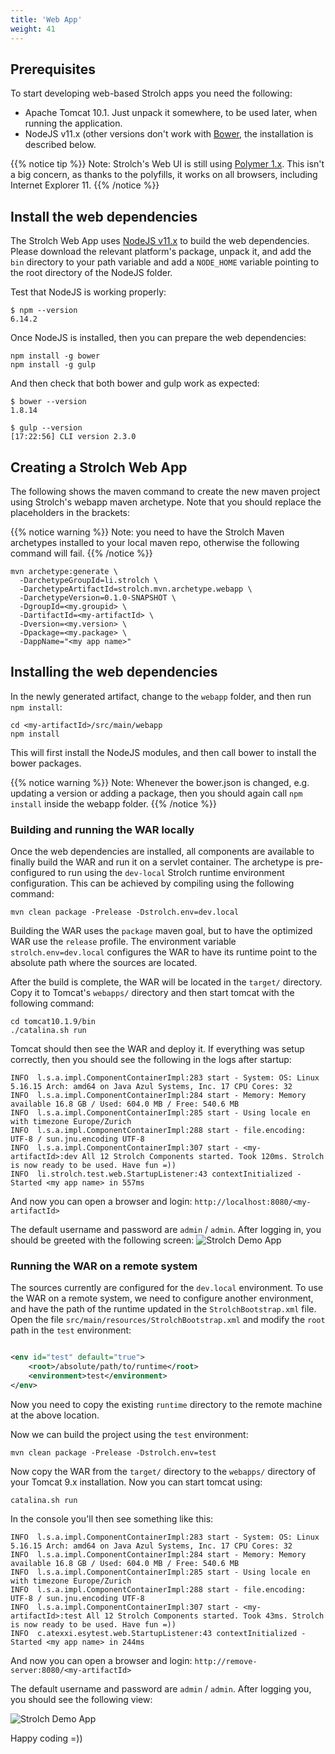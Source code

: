 ```yaml
---
title: 'Web App'
weight: 41
---
```


## Prerequisites

To start developing web-based Strolch apps you need the following:

* Apache Tomcat 10.1. Just unpack it somewhere, to be used later, when running the
  application.
* NodeJS v11.x (other versions don't work with [Bower](https://bower.io), the installation is described below.

{{% notice tip %}} Note: Strolch's Web UI is still using
[Polymer 1.x](https://polymer-library.polymer-project.org/1.0/docs/devguide/feature-overview). This isn't a big
concern, as thanks to the polyfills, it works on all browsers, including Internet Explorer 11. {{% /notice %}}

## Install the web dependencies

The Strolch Web App uses [NodeJS v11.x](https://nodejs.org/download/release/v11.15.0/) to build the web dependencies.
Please
download the relevant platform's package, unpack it, and add the `bin` directory
to your path variable and add a `NODE_HOME` variable pointing to the root directory of the NodeJS folder.

Test that NodeJS is working properly:

```shell
$ npm --version
6.14.2
```

Once NodeJS is installed, then you can prepare the web dependencies:

```shell
npm install -g bower
npm install -g gulp
```

And then check that both bower and gulp work as expected:

```shell
$ bower --version
1.8.14

$ gulp --version
[17:22:56] CLI version 2.3.0
```

## Creating a Strolch Web App

The following shows the maven command to create the new maven project using Strolch's webapp maven archetype. Note that
you should replace the placeholders in the brackets:

{{% notice warning %}}
Note: you need to have the Strolch Maven archetypes installed to your local maven repo, otherwise the
following command will fail.
{{% /notice %}}

```shell
mvn archetype:generate \
  -DarchetypeGroupId=li.strolch \
  -DarchetypeArtifactId=strolch.mvn.archetype.webapp \
  -DarchetypeVersion=0.1.0-SNAPSHOT \
  -DgroupId=<my.groupid> \
  -DartifactId=<my-artifactId> \
  -Dversion=<my.version> \
  -Dpackage=<my.package> \
  -DappName="<my app name>"
```

## Installing the web dependencies

In the newly generated artifact, change to the `webapp` folder, and then run `npm install`:

```shell
cd <my-artifactId>/src/main/webapp
npm install
```

This will first install the NodeJS modules, and then call bower to install the bower packages.

{{% notice warning %}} Note: Whenever the bower.json is changed, e.g. updating a version or adding a package, then you
should
again call `npm install` inside the webapp folder. {{% /notice %}}

### Building and running the WAR locally

Once the web dependencies are installed, all components are available to finally build the WAR and run it on a servlet
container. The archetype is pre-configured to run using the `dev-local` Strolch runtime environment configuration. This
can be achieved by compiling using the following command:

```shell
mvn clean package -Prelease -Dstrolch.env=dev.local
```

Building the WAR uses the `package` maven goal, but to have the optimized WAR use the `release` profile. The environment
variable `strolch.env=dev.local` configures the WAR to have its runtime point to the absolute path where the sources are
located.

After the build is complete, the WAR will be located in the `target/` directory. Copy it to Tomcat's `webapps/`
directory and then start tomcat with the
following command:

```shell
cd tomcat10.1.9/bin
./catalina.sh run
```

Tomcat should then see the WAR and deploy it. If everything was setup correctly, then you should see the following in
the logs after startup:

```shell
INFO  l.s.a.impl.ComponentContainerImpl:283 start - System: OS: Linux 5.16.15 Arch: amd64 on Java Azul Systems, Inc. 17 CPU Cores: 32
INFO  l.s.a.impl.ComponentContainerImpl:284 start - Memory: Memory available 16.8 GB / Used: 604.0 MB / Free: 540.6 MB
INFO  l.s.a.impl.ComponentContainerImpl:285 start - Using locale en with timezone Europe/Zurich
INFO  l.s.a.impl.ComponentContainerImpl:288 start - file.encoding: UTF-8 / sun.jnu.encoding UTF-8
INFO  l.s.a.impl.ComponentContainerImpl:307 start - <my-artifactId>:dev All 12 Strolch Components started. Took 120ms. Strolch is now ready to be used. Have fun =))
INFO  li.strolch.test.web.StartupListener:43 contextInitialized - Started <my app name> in 557ms
```

And now you can open a browser and login: `http://localhost:8080/<my-artifactId>`

The default username and password are `admin` / `admin`. After logging in, you should be greeted with the following
screen:
![Strolch Demo App](/assets/images/demo-app.png)

### Running the WAR on a remote system

The sources currently are configured for the `dev.local` environment. To use the WAR on a remote system, we need to
configure another environment, and have the path of the runtime updated in the `StrolchBootstrap.xml` file. Open the
file `src/main/resources/StrolchBootstrap.xml` and modify the `root` path in the `test` environment:

```xml

<env id="test" default="true">
    <root>/absolute/path/to/runtime</root>
    <environment>test</environment>
</env>
```

Now you need to copy the existing `runtime` directory to the remote machine at the above location.

Now we can build the project using the `test` environment:

```shell
mvn clean package -Prelease -Dstrolch.env=test
```

Now copy the WAR from the `target/` directory to the `webapps/` directory of your Tomcat 9.x installation. Now you can
start tomcat using:

```shell
catalina.sh run
```

In the console you'll then see something like this:

```log
INFO  l.s.a.impl.ComponentContainerImpl:283 start - System: OS: Linux 5.16.15 Arch: amd64 on Java Azul Systems, Inc. 17 CPU Cores: 32
INFO  l.s.a.impl.ComponentContainerImpl:284 start - Memory: Memory available 16.8 GB / Used: 604.0 MB / Free: 540.6 MB
INFO  l.s.a.impl.ComponentContainerImpl:285 start - Using locale en with timezone Europe/Zurich
INFO  l.s.a.impl.ComponentContainerImpl:288 start - file.encoding: UTF-8 / sun.jnu.encoding UTF-8
INFO  l.s.a.impl.ComponentContainerImpl:307 start - <my-artifactId>:test All 12 Strolch Components started. Took 43ms. Strolch is now ready to be used. Have fun =))
INFO  c.atexxi.esytest.web.StartupListener:43 contextInitialized - Started <my app name> in 244ms
```

And now you can open a browser and login: `http://remove-server:8080/<my-artifactId>`

The default username and password are `admin` / `admin`. After logging you, you should see the following view:

![Strolch Demo App](/assets/images/demo-app.png)

Happy coding =))
